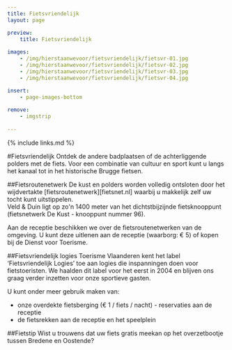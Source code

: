 ```yaml
---
title: Fietsvriendelijk
layout: page

preview:
    title: Fietsvriendelijk
    
images:
    - /img/hierstaanwevoor/fietsvriendelijk/fietsvr-01.jpg
    - /img/hierstaanwevoor/fietsvriendelijk/fietsvr-02.jpg
    - /img/hierstaanwevoor/fietsvriendelijk/fietsvr-03.jpg
    - /img/hierstaanwevoor/fietsvriendelijk/fietsvr-04.jpg

insert:
    - page-images-bottom
    
remove:
    - imgstrip
    
---
```



{% include links.md %}

#Fietsvriendelijk
Ontdek de andere badplaatsen of de achterliggende polders met de fiets. Voor een combinatie van cultuur en sport kunt u langs het kanaal tot in het historische Brugge fietsen.


##Fietsroutenetwerk
De kust en polders worden volledig ontsloten door het wijdvertakte [fietsroutenetwerk][fietsnet.nl] waarbij u makkelijk zelf uw tocht kunt uitstippelen.<br>
Veld & Duin ligt op zo'n 1400 meter van het dichtstbijzijnde fietsknooppunt (fietsnetwerk De Kust - knooppunt nummer 96).

Aan de receptie beschikken we over de fietsroutenetwerken van de omgeving. U kunt deze uitlenen aan de receptie (waarborg: € 5) of kopen bij de Dienst voor Toerisme.


##Fietsvriendelijk logies
Toerisme Vlaanderen kent het label ‘Fietsvriendelijk Logies’ toe aan logies die inspanningen doen voor fietstoeristen.
We haalden dit label voor het eerst in 2004 en blijven ons graag verder inzetten voor onze sportieve gasten.

U kunt onder meer gebruik maken van:


- onze overdekte fietsberging (€ 1 / fiets / nacht) - reservaties aan de receptie
- de fietsrekken aan de receptie en het speelplein


##Fietstip
Wist u trouwens dat uw fiets gratis meekan op het overzetbootje tussen Bredene en Oostende?


